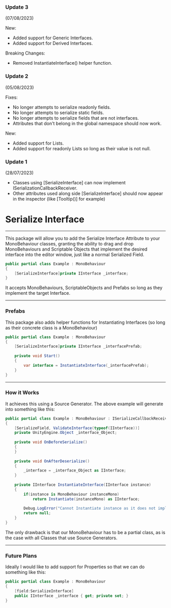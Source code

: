 ### Update 3
(07/08/2023)

New:
 - Added support for Generic Interfaces.
 - Added support for Derived Interfaces.

Breaking Changes:
 - Removed InstantiateInterface() helper function. 

### Update 2 
(05/08/2023)

Fixes:
- No longer attempts to serialize readonly fields.
- No longer attempts to serialize static fields.
- No longer attempts to serialize fields that are not interfaces.
- Attributes that don't belong in the global namespace should now work.

New:
- Added support for Lists.
- Added support for readonly Lists so long as their value is not null.


### Update 1 
(28/07/2023)

- Classes using [SerializeInterface] can now implement ISerializationCallbackReceiver.
- Other attributes used along side [SerializeInterface] should now appear in the inspector (like [Tooltip()] for example)

# Serialize Interface

___

This package will allow you to add the Serialize Interface Attribute to your MonoBehaviour classes, granting the ability
to drag and drop MonoBehaviours and Scriptable Objects that implement the desired interface into the editor window, just like
a normal Serialized Field.

```csharp
public partial class Example : MonoBehaviour 
{
    [SerializeInterface]private IInterface _interface;
}
```

It accepts MonoBehaviours, ScriptableObjects and Prefabs so long as they implement the target Interface.
___
### Prefabs

This package also adds helper functions for Instantiating Interfaces (so long as their concrete class is a MonoBehaviour)

```csharp
public partial class Example : MonoBehaviour 
{
    [SerializeInterface]private IInterface _interfacePrefab;
    
    private void Start()
    {
        var interface = InstantiateInterface(_interfacePrefab);
    }
}
```
___


### How it Works

It achieves this using a Source Generator. The above example will generate into something like this:

```csharp
public partial class Example : MonoBehaviour : ISerializeCallbackReceiver
{
    [SerializeField, ValidateInterface(typeof(IInterface))]
    private UnityEngine.Object _interface_Object;
    
    private void OnBeforeSerialize()
    {
    }
    
    private void OnAfterDeserialize()
    {
        _interface = _interface_Object as IInterface;
    }
    
    private IInterface InstantiateInterface(IInterface instance)
    {
        if(instance is MonoBehaviour instanceMono)
            return Instantiate(instanceMono) as IInterface;
            
        Debug.LogError("Cannot Instantiate instance as it does not implement IInterface");
        return null;
    }
}
``` 

The only drawback is that our MonoBehaviour has to be a partial class, as is the case with all Classes that use Source Generators.

___

### Future Plans

Ideally I would like to add support for Properties so that we can do something like this:

```csharp
public partial class Example : MonoBehaviour 
{
    [field:SerializeInterface]
    public IInterface _interface { get; private set; }
}
```

